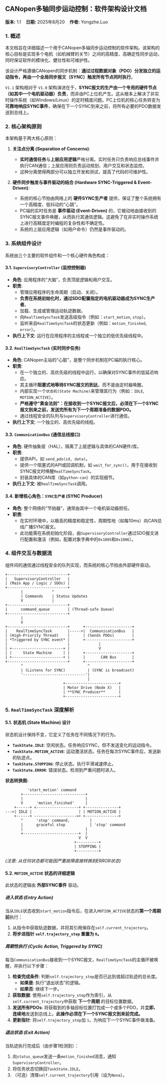 ## **CANopen多轴同步运动控制：软件架构设计文档**

**版本:** 1.1 &nbsp;&nbsp;
**日期:** 2025年8月20 &nbsp;&nbsp;
**作者:** Yongzhe.Luo

### 1. 概述

本文档旨在详细描述一个用于CANopen多轴同步运动控制的软件架构。该架构的核心目标是实现多个电机（如机械臂的关节）之间的高精度、高确定性同步运动，同时保证软件的模块化、健壮性和可维护性。

该设计严格遵循CANopen的同步机制：**通过过程数据对象（PDO）分发独立的运动指令，再由一个全局同步报文（SYNC）触发所有节点同时执行**。

 `V1.1` 架构相对于 `V1.0` 架构演进在于，**SYNC报文的生产由一个专用的硬件节点（如其中一个电机驱动器）负责**，而非由PC上位机产生。这从根本上解决了非实时操作系统（如Windows/Linux）的定时精度问题。PC上位机的核心任务转变为 **可靠地响应SYNC事件**，确保在下一个SYNC到来之前，将所有必要的PDO数据发送到总线上。

### 2. 核心架构原则

本架构基于两大核心原则：

1.  **关注点分离 (Separation of Concerns)**:
    *   **实时通信任务**与**上层应用逻辑**严格分离。实时任务只负责响应总线事件并执行CAN通信；上层应用则负责运动规划、用户交互和状态监控。
    *   这种分离使得两部分可以独立开发和测试，提高了代码的可维护性。

2.  **硬件同步触发与事件驱动的结合 (Hardware SYNC-Triggered & Event-Driven)**:
    *   系统的核心节拍由网络上的 **硬件SYNC生产者** 提供，保证了整个系统拥有一个高精度、低抖动的“心跳”。
    *   PC端的实时任务是 **事件驱动 (Event-Driven)** 的，它被动地由接收到的SYNC报文事件唤醒，从而执行其通信逻辑。这避免了在非实时操作系统上进行高精度定时编程的复杂性和不确定性。
    *   系统的上层应用逻辑（如用户命令）仍然是事件驱动的。

### 3. 系统组件设计

系统由三个主要的软件组件和一个核心硬件角色构成：

#### 3.1. `SupervisoryController` (监控控制器)

*   **角色**: 应用程序的“大脑”，负责顶层逻辑和用户交互。
*   **职责**:
    *   管理应用程序的生命周期（启动、关闭）。
    *   **负责在系统初始化时，通过SDO配置指定的电机驱动器成为SYNC生产者**。
    *   加载、生成或管理运动轨迹数据。
    *   向`RealTimeSyncTask`发送高级指令（例如：`start_motion`, `stop`）。
    *   监听来自`RealTimeSyncTask`的状态更新（例如：`motion_finished`, `error`）。
*   **执行上下文**: 运行在应用程序的主线程或一个独立的低优先级线程中。

#### 3.2. `RealTimeSyncTask` (实时同步任务)

*   **角色**: CANopen主站的“心脏”，是整个同步机制在PC端的执行核心。
*   **职责**:
    *   在一个独立的、高优先级的线程中运行，以确保对SYNC事件的低延迟响应。
    *   其主循环**阻塞式地等待SYNC报文的到达**，而不是由定时器唤醒。
    *   内部实现一个`状态机(State Machine)`来管理其行为（例如：`IDLE`, `MOTION_ACTIVE`）。
    *   **严格遵守“黄金法则”：在接收到一个SYNC报文后，必须在下一个SYNC报文到来之前，发送完所有为下一个周期准备的数据PDO。**
    *   通过线程安全的队列与`SupervisoryController`进行通信。
*   **执行上下文**: 一个独立的、高优先级的线程。

#### 3.3. `CommunicationBus` (通信总线接口)

*   **角色**: 硬件抽象层（HAL），隔离了上层逻辑与具体的CAN硬件/库。
*   **职责**:
    *   提供API，如 `send_pdo(id, data)`。
    *   提供一个阻塞式的API或回调机制，如 `wait_for_sync()`，用于在接收到SYNC报文时唤醒`RealTimeSyncTask`。
    *   封装具体的CAN库（如`python-can`）的实现细节。
*   **执行上下文**: 被`RealTimeSyncTask`调用。

#### 3.4. 新增核心角色：`SYNC生产者` (SYNC Producer)

*   **角色**: 整个网络的“节拍器”，通常由其中一个电机驱动器担任。
*   **职责**:
    *   在实时环境中，以极高的精度和稳定性，周期性地（如每10ms）向CAN总线广播SYNC报文。
    *   此功能需在系统初始化阶段，由`SupervisoryController`通过SDO报文进行配置和激活（例如，配置对象字典中的`0x1005`和`0x1006`）。

### 4. 组件交互与数据流

组件间的通信通过线程安全的队列实现，而系统的核心节拍由外部硬件驱动。

```
+---------------------------+
|   SupervisoryController   |
| (Main App / Logic / SDOs) |
+---------------------------+
       |             ^
       | Commands    | Status Updates
       V             |
+---------------------------+
|      command_queue        | (Thread-safe Queue)
+---------------------------+
       |
       V
+---------------------------+      +---------------------+
|    RealTimeSyncTask       |----->|  CommunicationBus   |
| (High-Priority Thread)    |      | (Sends PDOs)        |
| *Triggered by SYNC event* |      +---------------------+
|                           |             |
| +-----------------------+ |             V
| |     State Machine     | |      +---------------------+
| +-----------------------+ |      |       CAN Bus       |
+---------------------------+      +---------------------+
       ^                             ^
       | (Listens for SYNC)          | (SYNC is broadcast)
       '----------------------------'|
                                     |
                          +------------------------+
                          | Motor Drive (Node X)   |
                          | **SYNC Producer**      |
                          +------------------------+
```

### 5. `RealTimeSyncTask` 深度解析

#### 5.1. 状态机 (State Machine) 设计

状态机设计保持不变，它定义了任务在不同情况下的行为。

*   **`TaskState.IDLE`**: 空闲状态。任务响应SYNC，但不发送变化的运动指令。
*   **`TaskState.MOTION_ACTIVE`**: 运动激活状态。任务在每次SYNC事件后，发送新的轨迹点。
*   **`TaskState.STOPPING`**: 停止状态。执行平滑减速停止。
*   **`TaskState.ERROR`**: 错误状态。检测到严重问题时进入。

**状态转换图:**
```
          'start_motion' command
       +----------------------------+
       |                            |
       V      'motion_finished'     |
    +------+ <-------------------+ +---------------+
--->| IDLE |                     | | MOTION_ACTIVE |
    +------+ ------------------->+ +---------------+
       ^      'stop' command,         |
       |      graceful stop           | 'stop' command
       |                            |
       +-------------------------+  |
                                 V  V
                               +----------+
                               | STOPPING |
                               +----------+
```
*(注意: 从任何状态都可能因严重故障直接转换到ERROR状态)*

#### 5.2. `MOTION_ACTIVE` 状态的详细逻辑

此状态的逻辑由 **外部SYNC事件** 驱动。

##### **进入状态 (Entry Action)**
当从`IDLE`状态收到`start_motion`指令后，在进入`MOTION_ACTIVE`状态的**第一个周期前**执行：
1.  从指令中获取轨迹数据，并将其引用保存在`self.current_trajectory`。
2.  **将步进指针 `self.trajectory_step` 重置为 `0`。**

##### **周期性执行 (Cyclic Action, Triggered by SYNC)**
每当`CommunicationBus`接收到一个SYNC报文，`RealTimeSyncTask`的主循环被唤醒，并执行以下步骤：
1.  **检查完成条件**: 判断`self.trajectory_step`是否已达到或超过轨迹的总长度。
    *   **如果是**: 执行“退出状态”的逻辑。
    *   **如果否**: 继续下一步。
2.  **获取数据**: 使用`self.trajectory_step`作为索引，从`self.current_trajectory`中获取 **下一个周期** 的目标位置数据。
3.  **发送所有PDOs**: 将获取到的多轴目标位置打包成一个或多个PDO，并**立即、连续地**发送到总线上。**此操作必须在下一个SYNC报文到来前完成。**
4.  **更新指针**: 将`self.trajectory_step`加 `1`，为响应下一个SYNC事件做准备。

##### **退出状态 (Exit Action)**
当轨迹执行完成后（由步骤1检测到）：
1.  向`status_queue`发送一条`motion_finished`消息，通知`SupervisoryController`。
2.  将任务状态切换回`TaskState.IDLE`。
3.  （可选）清理`self.current_trajectory`引用（设为`None`）。